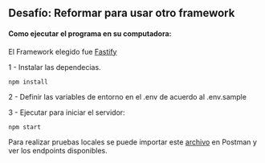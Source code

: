 ## Desafío:  Reformar para usar otro framework
#### Como ejecutar el programa en su computadora:

El Framework elegido fue [Fastify](https://www.fastify.io)

1 - Instalar las dependecias.
```
npm install
```
2 - Definir las variables de entorno en el .env de acuerdo al .env.sample

3 - Ejecutar para iniciar el servidor:
```
npm start
```

Para realizar pruebas locales se puede importar este [archivo](./postman_collection.json)  en Postman y ver los endpoints disponibles.